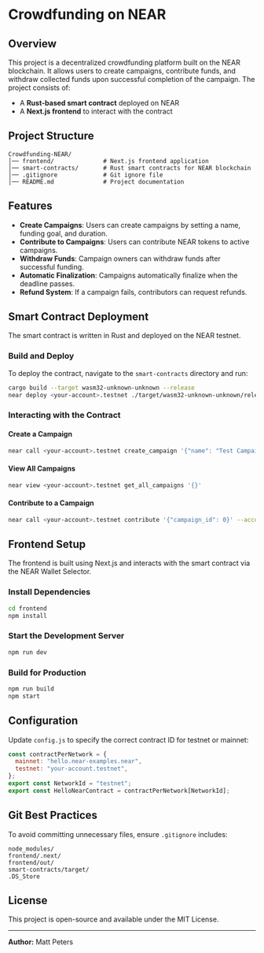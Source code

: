 # Crowdfunding on NEAR

## Overview
This project is a decentralized crowdfunding platform built on the NEAR blockchain. It allows users to create campaigns, contribute funds, and withdraw collected funds upon successful completion of the campaign. The project consists of:
- A **Rust-based smart contract** deployed on NEAR
- A **Next.js frontend** to interact with the contract

## Project Structure
```
Crowdfunding-NEAR/
│── frontend/              # Next.js frontend application
│── smart-contracts/       # Rust smart contracts for NEAR blockchain
│── .gitignore             # Git ignore file
│── README.md              # Project documentation
```

## Features
- **Create Campaigns**: Users can create campaigns by setting a name, funding goal, and duration.
- **Contribute to Campaigns**: Users can contribute NEAR tokens to active campaigns.
- **Withdraw Funds**: Campaign owners can withdraw funds after successful funding.
- **Automatic Finalization**: Campaigns automatically finalize when the deadline passes.
- **Refund System**: If a campaign fails, contributors can request refunds.

## Smart Contract Deployment
The smart contract is written in Rust and deployed on the NEAR testnet.

### Build and Deploy
To deploy the contract, navigate to the `smart-contracts` directory and run:
```sh
cargo build --target wasm32-unknown-unknown --release
near deploy <your-account>.testnet ./target/wasm32-unknown-unknown/release/campaign.wasm
```

### Interacting with the Contract
#### Create a Campaign
```sh
near call <your-account>.testnet create_campaign '{"name": "Test Campaign", "funding_goal": "1000000000000000000000000", "duration_seconds": 86400}' --accountId <your-account>.testnet --gas 300000000000000 --deposit 0
```

#### View All Campaigns
```sh
near view <your-account>.testnet get_all_campaigns '{}'
```

#### Contribute to a Campaign
```sh
near call <your-account>.testnet contribute '{"campaign_id": 0}' --accountId <your-account>.testnet --deposit 10
```

## Frontend Setup
The frontend is built using Next.js and interacts with the smart contract via the NEAR Wallet Selector.

### Install Dependencies
```sh
cd frontend
npm install
```

### Start the Development Server
```sh
npm run dev
```

### Build for Production
```sh
npm run build
npm start
```

## Configuration
Update `config.js` to specify the correct contract ID for testnet or mainnet:
```js
const contractPerNetwork = {
  mainnet: "hello.near-examples.near",
  testnet: "your-account.testnet",
};
export const NetworkId = "testnet";
export const HelloNearContract = contractPerNetwork[NetworkId];
```

## Git Best Practices
To avoid committing unnecessary files, ensure `.gitignore` includes:
```
node_modules/
frontend/.next/
frontend/out/
smart-contracts/target/
.DS_Store
```

## License
This project is open-source and available under the MIT License.

---
**Author:** Matt Peters

